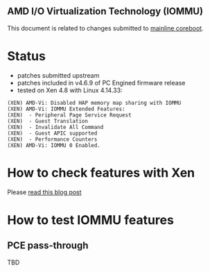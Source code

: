 AMD I/O Virtualization Technology (IOMMU)
-----------------------------------------

This document is related to changes submitted to [mainline coreboot](https://review.coreboot.org/#/c/coreboot/+/26116/).

# Status

* patches submitted upstream
* patches included in v4.6.9 of PC Engined firmware release
* tested on Xen 4.8 with Linux 4.14.33:
```
(XEN) AMD-Vi: Disabled HAP memory map sharing with IOMMU
(XEN) AMD-Vi: IOMMU Extended Features:
(XEN)  - Peripheral Page Service Request
(XEN)  - Guest Translation
(XEN)  - Invalidate All Command
(XEN)  - Guest APIC supported
(XEN)  - Performance Counters
(XEN) AMD-Vi: IOMMU 0 Enabled.
```

# How to check features with Xen

Please [read this blog post](TBD)

# How to test IOMMU features

## PCE pass-through

TBD

